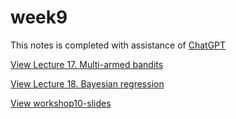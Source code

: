 # week9
This notes is completed with assistance of [ChatGPT](https://chat.openai.com/c/102a61a5-682c-499c-9004-1f43c7b798ed)

[View Lecture 17. Multi-armed bandits](./slide/17.pdf)

[View Lecture 18. Bayesian regression](./slide/18.pdf)

[View workshop10-slides](./slide/workshop10-slides.pdf)